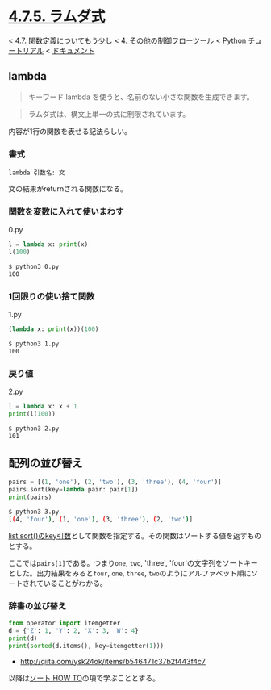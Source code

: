 # [4.7.5. ラムダ式](https://docs.python.jp/3/tutorial/controlflow.html#lambda-expressions)

< [4.7. 関数定義についてもう少し](https://docs.python.jp/3/tutorial/controlflow.html#more-on-defining-functions) < [4. その他の制御フローツール](https://docs.python.jp/3/tutorial/controlflow.html#more-control-flow-tools) < [Python チュートリアル](https://docs.python.jp/3/tutorial/index.html) < [ドキュメント](https://docs.python.jp/3/index.html)

## lambda

> キーワード lambda を使うと、名前のない小さな関数を生成できます。

> ラムダ式は、構文上単一の式に制限されています。

内容が1行の関数を表せる記法らしい。

### 書式

```
lambda 引数名: 文
```

文の結果がreturnされる関数になる。

### 関数を変数に入れて使いまわす

0.py
```python
l = lambda x: print(x)
l(100)
```
```sh
$ python3 0.py
100
```

### 1回限りの使い捨て関数

1.py
```python
(lambda x: print(x))(100)
```
```sh
$ python3 1.py
100
```

### 戻り値

2.py
```python
l = lambda x: x + 1
print(l(100))
```
```sh
$ python3 2.py
101
```

## 配列の並び替え

```python
pairs = [(1, 'one'), (2, 'two'), (3, 'three'), (4, 'four')]
pairs.sort(key=lambda pair: pair[1])
print(pairs)
```
```sh
$ python3 3.py
[(4, 'four'), (1, 'one'), (3, 'three'), (2, 'two')]
```
[list.sort()のkey引数](https://docs.python.jp/3/howto/sorting.html#key-functions)として関数を指定する。その関数はソートする値を返すものとする。

ここでは`pairs[1]`である。つまり`one`, `two`, 'three', 'four'の文字列をソートキーとした。出力結果をみると`four`, `one`, `three`, `two`のようにアルファベット順にソートされていることがわかる。

### 辞書の並び替え

```python
from operator import itemgetter
d = {'Z': 1, 'Y': 2, 'X': 3, 'W': 4}
print(d)
print(sorted(d.items(), key=itemgetter(1)))
```

* http://qiita.com/ysk24ok/items/b546471c37b2f443f4c7

以降は[ソート HOW TO](https://docs.python.jp/3/howto/sorting.html#sorting-how-to)の項で学ぶこととする。


